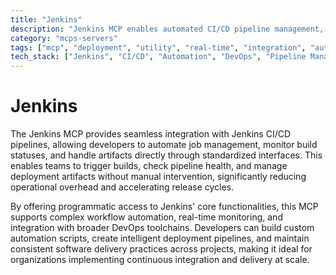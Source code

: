 ```yaml
---
title: "Jenkins"
description: "Jenkins MCP enables automated CI/CD pipeline management, build monitoring, and artifact handling for streamlined software delivery workflows."
category: "mcps-servers"
tags: ["mcp", "deployment", "utility", "real-time", "integration", "automation"]
tech_stack: ["Jenkins", "CI/CD", "Automation", "DevOps", "Pipeline Management"]
---
```


# Jenkins

The Jenkins MCP provides seamless integration with Jenkins CI/CD pipelines, allowing developers to automate job management, monitor build statuses, and handle artifacts directly through standardized interfaces. This enables teams to trigger builds, check pipeline health, and manage deployment artifacts without manual intervention, significantly reducing operational overhead and accelerating release cycles.

By offering programmatic access to Jenkins' core functionalities, this MCP supports complex workflow automation, real-time monitoring, and integration with broader DevOps toolchains. Developers can build custom automation scripts, create intelligent deployment pipelines, and maintain consistent software delivery practices across projects, making it ideal for organizations implementing continuous integration and delivery at scale.
